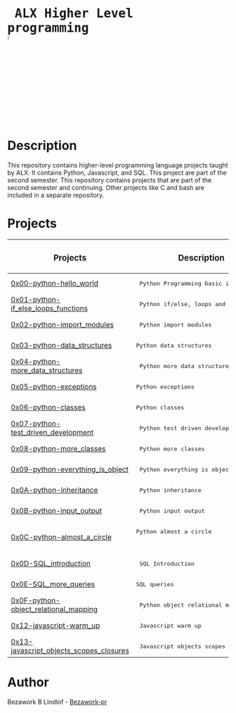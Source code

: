 # <pre> ALX Higher Level programming     <img src="https://user-images.githubusercontent.com/107026397/209780362-7bffc098-e7a2-4ecb-a078-6f62fba02e73.png" height = 5% width= 5%></pre>
# Description
This repository contains higher-level programming language projects taught by ALX. It contains Python, Javascript, and SQL. This project are part of the second semester. This repository contains projects that are part of the second semester and continuing. Other projects like C and bash are included in a separate repository.
# Projects
| <h3>Projects </h3>| <h3>Description</h3>|
| ------------- | ------------- |
| [0x00-python-hello_world](https://github.com/Bezawork-pr/alx-higher_level_programming/tree/master/0x00-python-hello_world) | <pre> Python Programming basic intoduction     </pre>|
| [0x01-python-if_else_loops_functions](https://github.com/Bezawork-pr/alx-higher_level_programming/tree/master/0x01-python-if_else_loops_functions)| <pre> Python if/else, loops and functions </pre> |
| [0x02-python-import_modules](https://github.com/Bezawork-pr/alx-higher_level_programming/tree/master/0x02-python-import_modules)  | <pre> Python import modules</pre> |
| [0x03-python-data_structures](https://github.com/Bezawork-pr/alx-higher_level_programming/tree/master/0x03-python-data_structures) | <pre>Python data structures </pre> |
| [0x04-python-more_data_structures](https://github.com/Bezawork-pr/alx-higher_level_programming/tree/master/0x04-python-more_data_structures) | <pre> Python more data structures </pre> |
| [0x05-python-exceptions](https://github.com/Bezawork-pr/alx-higher_level_programming/tree/master/0x05-python-exceptions)  | <pre>Python exceptions</pre>  |
| [0x06-python-classes](https://github.com/Bezawork-pr/alx-higher_level_programming/tree/master/0x06-python-classes) | <pre>Python classes</pre>  |
| [0x07-python-test_driven_development](https://github.com/Bezawork-pr/alx-higher_level_programming/tree/master/0x07-python-test_driven_development) | <pre> Python test driven development</pre> |
|[0x08-python-more_classes](https://github.com/Bezawork-pr/alx-higher_level_programming/tree/master/0x08-python-more_classes)| <pre> Python more classes </pre>  |
| [0x09-python-everything_is_object](https://github.com/Bezawork-pr/alx-higher_level_programming/tree/master/0x09-python-everything_is_object)  | <pre> Python everything is object </pre> |
| [0x0A-python-inheritance](https://github.com/Bezawork-pr/alx-higher_level_programming/tree/master/0x0A-python-inheritance)  | <pre> Python inheritance </pre> |
| [0x0B-python-input_output](https://github.com/Bezawork-pr/alx-higher_level_programming/tree/master/0x0B-python-input_output) |<pre> Python input output </pre>  |
| [0x0C-python-almost_a_circle](https://github.com/Bezawork-pr/alx-higher_level_programming/tree/master/0x0C-python-almost_a_circle) | <pre>Python almost a circle <pre>|
| [0x0D-SQL_introduction](https://github.com/Bezawork-pr/alx-higher_level_programming/tree/master/0x0D-SQL_introduction) |<pre> SQL Introduction  </pre>|
| [0x0E-SQL_more_queries](https://github.com/Bezawork-pr/alx-higher_level_programming/tree/master/0x0E-SQL_more_queries) | <pre>SQL queries  </pre>|
| [0x0F-python-object_relational_mapping](https://github.com/Bezawork-pr/alx-higher_level_programming/tree/master/0x0F-python-object_relational_mapping)  | <pre> Python object relational mapping </pre> |
| [0x12-javascript-warm_up](https://github.com/Bezawork-pr/alx-higher_level_programming/tree/master/0x12-javascript-warm_up) | <pre> Javascript warm up  </pre>|
| [0x13-javascript_objects_scopes_closures](https://github.com/Bezawork-pr/alx-higher_level_programming/tree/master/0x13-javascript_objects_scopes_closures)|<pre> Javascript objects scopes closures  </pre>|

# Author
Bezawork B Lindlof - [Bezawork-pr](https://github.com/Bezawork-pr)

 
